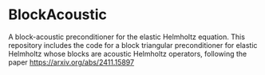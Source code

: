 # BlockAcoustic
A block-acoustic preconditioner for the elastic Helmholtz equation. This repository includes the code for a block triangular preconditioner for elastic Helmholtz whose blocks are acoustic Helmholtz operators, following the paper https://arxiv.org/abs/2411.15897
